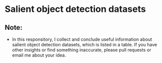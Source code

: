 # Salient object detection datasets

## Note:
* In this responsitory, I collect and conclude useful information about salient object detection datasets, which is listed in a table. If you have other insights or find something inaccurate, please pull requests or email me about your idea.
